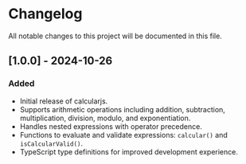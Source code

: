 # Changelog

All notable changes to this project will be documented in this file.

## [1.0.0] - 2024-10-26
### Added
- Initial release of calcularjs.
- Supports arithmetic operations including addition, subtraction, multiplication, division, modulo, and exponentiation.
- Handles nested expressions with operator precedence.
- Functions to evaluate and validate expressions: `calcular()` and `isCalcularValid()`.
- TypeScript type definitions for improved development experience.